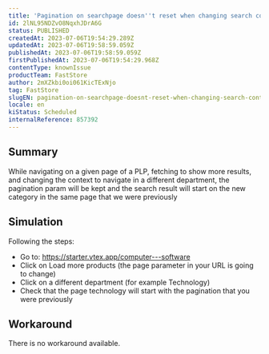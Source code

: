 ```yaml
---
title: 'Pagination on searchpage doesn''t reset when changing search context'
id: 2lNL95NDZvO8NqxhJDrA6G
status: PUBLISHED
createdAt: 2023-07-06T19:54:29.289Z
updatedAt: 2023-07-06T19:58:59.059Z
publishedAt: 2023-07-06T19:58:59.059Z
firstPublishedAt: 2023-07-06T19:54:29.968Z
contentType: knownIssue
productTeam: FastStore
author: 2mXZkbi0oi061KicTExNjo
tag: FastStore
slugEN: pagination-on-searchpage-doesnt-reset-when-changing-search-context
locale: en
kiStatus: Scheduled
internalReference: 857392
---
```


## Summary


While navigating on a given page of a PLP, fetching to show more results, and changing the context to navigate in a different department, the pagination param will be kept and the search result will start on the new category in the same page that we were previously


##

## Simulation



Following the steps:


- Go to: https://starter.vtex.app/computer---software
- Click on Load more products (the page parameter in your URL is going to change)
- Click on a different department (for example Technology)
- Check that the page technology will start with the pagination that you were previously


##

## Workaround


There is no workaround available.





